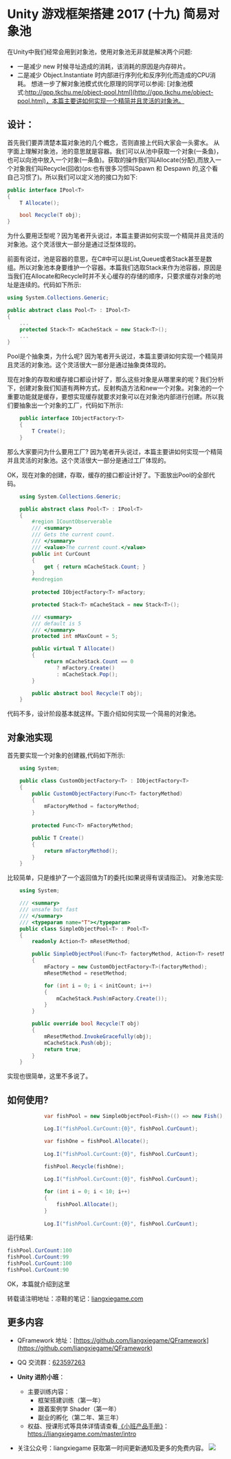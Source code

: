 # Unity 游戏框架搭建 2017 (十九) 简易对象池
在Unity中我们经常会用到对象池，使用对象池无非就是解决两个问题:
* 一是减少 new 时候寻址造成的消耗，该消耗的原因是内存碎片。
* 二是减少 Object.Instantiate 时内部进行序列化和反序列化而造成的CPU消耗。
想进一步了解对象池模式优化原理的同学可以参阅: [对象池模式:http://gpp.tkchu.me/object-pool.html](http://gpp.tkchu.me/object-pool.html)，本篇主要讲如何实现一个精简并且灵活的对象池。

## 设计：
首先我们要弄清楚本篇对象池的几个概念，否则直接上代码大家会一头雾水。
从字面上理解对象池，池的意思就是容器。我们可以从池中获取一个对象(一条鱼)，也可以向池中放入一个对象(一条鱼)。获取的操作我们叫Allocate(分配),而放入一个对象我们叫Recycle(回收)(ps:也有很多习惯叫Spawn 和 Despawn 的,这个看自己习惯了)。所以我们可以定义池的接口为如下:
```cs
public interface IPool<T>
{
	T Allocate();

	bool Recycle(T obj);
}
```
为什么要用泛型呢？因为笔者开头说过，本篇主要讲如何实现一个精简并且灵活的对象池。这个灵活很大一部分是通过泛型体现的。

前面有说过，池是容器的意思，在C#中可以是List,Queue或者Stack甚至是数组。所以对象池本身要维护一个容器。本篇我们选取Stack来作为池容器，原因是当我们在Allocate和Recycle时并不关心缓存的存储的顺序，只要求缓存对象的地址是连续的。代码如下所示:
```cs
using System.Collections.Generic;

public abstract class Pool<T> : IPool<T>
{
	...
	protected Stack<T> mCacheStack = new Stack<T>();
	...
}
```

Pool是个抽象类，为什么呢? 因为笔者开头说过，本篇主要讲如何实现一个精简并且灵活的对象池。这个灵活很大一部分是通过抽象类体现的。

现在对象的存取和缓存接口都设计好了，那么这些对象是从哪里来的呢？我们分析下，创建对象我们知道有两种方式，反射构造方法和new一个对象。对象池的一个重要功能就是缓存，要想实现缓存就要求对象可以在对象池内部进行创建。所以我们要抽象出一个对象的工厂，代码如下所示:
```cs
	public interface IObjectFactory<T>
	{
		T Create();
	}
```
那么大家要问为什么要用工厂? 因为笔者开头说过，本篇主要讲如何实现一个精简并且灵活的对象池。这个灵活很大一部分是通过工厂体现的。

OK，现在对象的创建，存取，缓存的接口都设计好了。下面放出Pool的全部代码。
```cs
	using System.Collections.Generic;

	public abstract class Pool<T> : IPool<T>
	{
		#region ICountObserverable
		/// <summary>
		/// Gets the current count.
		/// </summary>
		/// <value>The current count.</value>
		public int CurCount
		{
			get { return mCacheStack.Count; }
		}
		#endregion
		
		protected IObjectFactory<T> mFactory;

		protected Stack<T> mCacheStack = new Stack<T>();

		/// <summary>
		/// default is 5
		/// </summary>
		protected int mMaxCount = 5;

		public virtual T Allocate()
		{
			return mCacheStack.Count == 0
				? mFactory.Create()
				: mCacheStack.Pop();
		}

		public abstract bool Recycle(T obj);
	}
```

代码不多，设计阶段基本就这样。下面介绍如何实现一个简易的对象池。

## 对象池实现
首先要实现一个对象的创建器,代码如下所示:
```cs
	using System;

	public class CustomObjectFactory<T> : IObjectFactory<T>
	{
		public CustomObjectFactory(Func<T> factoryMethod)
		{
			mFactoryMethod = factoryMethod;
		}
		
		protected Func<T> mFactoryMethod;

		public T Create()
		{
			return mFactoryMethod();
		}
	}
```
比较简单，只是维护了一个返回值为T的委托(如果说得有误请指正)。
对象池实现:
```cs
	using System;

	/// <summary>
	/// unsafe but fast
	/// </summary>
	/// <typeparam name="T"></typeparam>
	public class SimpleObjectPool<T> : Pool<T>
	{
		readonly Action<T> mResetMethod;

		public SimpleObjectPool(Func<T> factoryMethod, Action<T> resetMethod = null,int initCount = 0)
		{
			mFactory = new CustomObjectFactory<T>(factoryMethod);
			mResetMethod = resetMethod;

			for (int i = 0; i < initCount; i++)
			{
				mCacheStack.Push(mFactory.Create());
			}
		}

		public override bool Recycle(T obj)
		{
			mResetMethod.InvokeGracefully(obj);
			mCacheStack.Push(obj);
			return true;
		}
	}
```
实现也很简单，这里不多说了。

## 如何使用?
```cs
			var fishPool = new SimpleObjectPool<Fish>(() => new Fish(), null, 100);

			Log.I("fishPool.CurCount:{0}", fishPool.CurCount);

			var fishOne = fishPool.Allocate();
			
			Log.I("fishPool.CurCount:{0}", fishPool.CurCount);

			fishPool.Recycle(fishOne);
			
			Log.I("fishPool.CurCount:{0}", fishPool.CurCount);

			for (int i = 0; i < 10; i++)
			{
				fishPool.Allocate();
			}
			
			Log.I("fishPool.CurCount:{0}", fishPool.CurCount);
```
运行结果:

```cs
fishPool.CurCount:100
fishPool.CurCount:99
fishPool.CurCount:100
fishPool.CurCount:90
```

OK，本篇就介绍到这里

转载请注明地址：凉鞋的笔记：[liangxiegame.com](http://liangxiegame.com)
## 更多内容
* QFramework 地址：[https://github.com/liangxiegame/QFramework](https://github.com/liangxiegame/QFramework)
* QQ 交流群：[623597263](http://shang.qq.com/wpa/qunwpa?idkey=706b8eef0fff3fe4be9ce27c8702ad7d8cc1bceabe3b7c0430ec9559b3a9ce66)
* **Unity 进阶小班**：
    * 主要训练内容：
        * 框架搭建训练（第一年）
        * 跟着案例学 Shader（第一年）
        * 副业的孵化（第二年、第三年）
    * 权益、授课形式等具体详情请查看[《小班产品手册》](https://liangxiegame.com/master/intro)：https://liangxiegame.com/master/intro

* 关注公众号：liangxiegame 获取第一时间更新通知及更多的免费内容。
![](http://file.liangxiegame.com/38eccb55-40b2-4845-93d6-f5fb50ff9492.png)